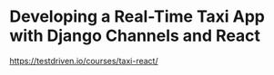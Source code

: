 # Developing a Real-Time Taxi App with Django Channels and React

https://testdriven.io/courses/taxi-react/
